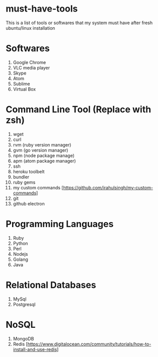 # must-have-tools
This is a list of tools or softwares that my system must have after fresh ubuntu/linux installation

# Softwares
1. Google Chrome
2. VLC media player
3. Skype
4. Atom
5. Sublime
6. Virtual Box

# Command Line Tool (Replace with zsh)
1. wget
2. curl
3. rvm (ruby version manager)
4. gvm (go version manager)
5. npm (node package manage)
6. apm (atom package manager)
7. ssh
8. heroku toolbelt
9. bundler
10. ruby gems
11. my custom commands [https://github.com/irahulsingh/my-custom-commands]
12. git
13. github electron

# Programming Languages
1. Ruby
2. Python
3. Perl
4. Nodejs
5. Golang
6. Java

# Relational Databases
1. MySql
2. Postgresql

# NoSQL
1. MongoDB
2. Redis [https://www.digitalocean.com/community/tutorials/how-to-install-and-use-redis]

